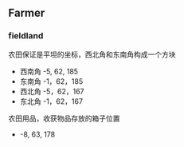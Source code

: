 ## Farmer
### fieldland
农田保证是平坦的坐标，西北角和东南角构成一个方块
* 西南角 -5, 62, 185
* 东南角 -1，62，185
* 西北角 -5，62，167
* 东北角 -1，62，167

农田用品，收获物品存放的箱子位置
* -8, 63, 178